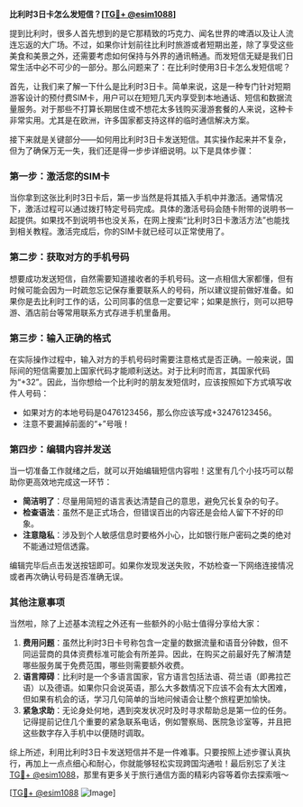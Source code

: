 **比利时3日卡怎么发短信？[[TG💪+ @esim1088](https://t.me/s/esim1088)]**

提到比利时，很多人首先想到的是它那精致的巧克力、闻名世界的啤酒以及让人流连忘返的大广场。不过，如果你计划前往比利时旅游或者短期出差，除了享受这些美食和美景之外，还需要考虑如何保持与外界的通讯畅通。而发短信无疑是我们日常生活中必不可少的一部分。那么问题来了：在比利时使用3日卡怎么发短信呢？

首先，让我们来了解一下什么是比利时3日卡。简单来说，这是一种专门针对短期游客设计的预付费SIM卡，用户可以在短短几天内享受到本地通话、短信和数据流量服务。对于那些不打算长期居住或不想花太多钱购买漫游套餐的人来说，这种卡非常实用。尤其是在欧洲，许多国家都支持这样的临时通信解决方案。

接下来就是关键部分——如何用比利时3日卡发送短信。其实操作起来并不复杂，但为了确保万无一失，我们还是得一步步详细说明。以下是具体步骤：

### 第一步：激活您的SIM卡

当你拿到这张比利时3日卡后，第一步当然是将其插入手机中并激活。通常情况下，激活过程可以通过拨打特定号码完成。具体的激活号码会随卡附带的说明书一起提供。如果找不到说明书也没关系，在网上搜索“比利时3日卡激活方法”也能找到相关教程。激活完成后，你的SIM卡就已经可以正常使用了。

### 第二步：获取对方的手机号码

想要成功发送短信，自然需要知道接收者的手机号码。这一点相信大家都懂，但有时候可能会因为一时疏忽忘记保存重要联系人的号码，所以建议提前做好准备。如果你是去比利时工作的话，公司同事的信息一定要记牢；如果是旅行，则可以把导游、酒店前台等常用联系方式存进手机里备用。

### 第三步：输入正确的格式

在实际操作过程中，输入对方的手机号码时需要注意格式是否正确。一般来说，国际间的短信需要加上国家代码才能顺利送达。对于比利时而言，其国家代码为“+32”。因此，当你想给一个比利时的朋友发短信时，应该按照如下方式填写收件人号码：
- 如果对方的本地号码是0476123456，那么你应该写成+32476123456。
- 注意不要漏掉前面的“+”号哦！

### 第四步：编辑内容并发送

当一切准备工作就绪之后，就可以开始编辑短信内容啦！这里有几个小技巧可以帮助你更高效地完成这一环节：
- **简洁明了**：尽量用简短的语言表达清楚自己的意思，避免冗长复杂的句子。
- **检查语法**：虽然不是正式场合，但错误百出的内容还是会给人留下不好的印象。
- **注意隐私**：涉及到个人敏感信息时要格外小心，比如银行账户密码之类的绝对不能通过短信透露。

编辑完毕后点击发送按钮即可。如果你发现发送失败，不妨检查一下网络连接情况或者再次确认号码是否准确无误。

### 其他注意事项

当然啦，除了上述基本流程之外还有一些额外的小贴士值得分享给大家：

1. **费用问题**：虽然比利时3日卡号称包含一定量的数据流量和语音分钟数，但不同运营商的具体资费标准可能会有所差异。因此，在购买之前最好先了解清楚哪些服务属于免费范围，哪些则需要额外收费。
2. **语言障碍**：比利时是一个多语言国家，官方语言包括法语、荷兰语（即弗拉芒语）以及德语。如果你只会说英语，那么大多数情况下应该不会有太大困难，但如果有机会的话，学习几句简单的当地问候语会让整个旅程更加愉快。
3. **紧急求助**：无论身处何地，遇到突发状况时及时寻求帮助总是第一位的任务。记得提前记住几个重要的紧急联系电话，例如警察局、医院急诊室等，并且把这些数字存入手机中以便随时调取。

综上所述，利用比利时3日卡发送短信并不是一件难事。只要按照上述步骤认真执行，再加上一点点细心和耐心，你就能够轻松实现跨国沟通啦！最后别忘了关注[TG💪+ @esim1088](https://t.me/s/esim1088)，那里有更多关于旅行通信方面的精彩内容等着你去探索哦～

[[TG💪+ @esim1088](https://t.me/s/esim1088) ![Image](https://i.postimg.cc/4NQfJmqS/Snipaste-2025-05-13-00-14-12.png)]